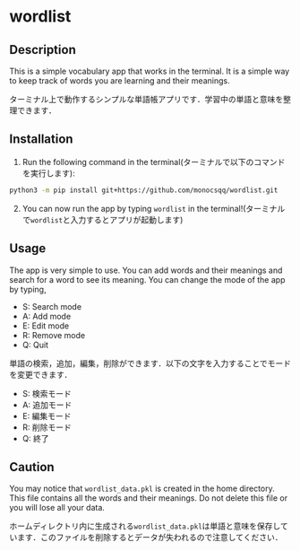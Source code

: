 # wordlist

## Description
This is a simple vocabulary app that works in the terminal. It is a simple way to keep track of words you are learning and their meanings.

ターミナル上で動作するシンプルな単語帳アプリです．学習中の単語と意味を整理できます．

## Installation
1. Run the following command in the terminal(ターミナルで以下のコマンドを実行します):
```bash
python3 -m pip install git+https://github.com/monocsqq/wordlist.git
```
2. You can now run the app by typing `wordlist` in the terminal!(ターミナルで`wordlist`と入力するとアプリが起動します)

## Usage
The app is very simple to use. You can add words and their meanings and search for a word to see its meaning.
You can change the mode of the app by typing,
- S: Search mode
- A: Add mode
- E: Edit mode
- R: Remove mode
- Q: Quit


単語の検索，追加，編集，削除ができます．以下の文字を入力することでモードを変更できます．
- S: 検索モード
- A: 追加モード
- E: 編集モード
- R: 削除モード
- Q: 終了


## Caution
You may notice that `wordlist_data.pkl` is created in the home directory. This file contains all the words and their meanings. Do not delete this file or you will lose all your data.

ホームディレクトリ内に生成される`wordlist_data.pkl`は単語と意味を保存しています．このファイルを削除するとデータが失われるので注意してください．
